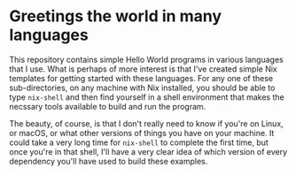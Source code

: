 # Greetings the world in many languages

This repository contains simple Hello World programs in various languages that
I use. What is perhaps of more interest is that I've created simple Nix
templates for getting started with these languages. For any one of these
sub-directories, on any machine with Nix installed, you should be able to type
`nix-shell` and then find yourself in a shell environment that makes the
necssary tools available to build and run the program.

The beauty, of course, is that I don't really need to know if you're on Linux,
or macOS, or what other versions of things you have on your machine. It could
take a very long time for `nix-shell` to complete the first time, but once
you're in that shell, I'll have a very clear idea of which version of every
dependency you'll have used to build these examples.

